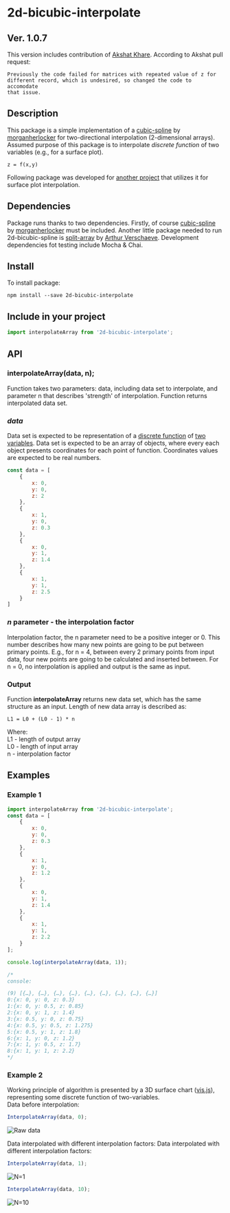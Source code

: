 # 2d-bicubic-interpolate

## Ver. 1.0.7

This version includes contribution of [Akshat Khare](https://github.com/akshat-khare). According to Akshat pull request: 

```
Previously the code failed for matrices with repeated value of z for
different record, which is undesired, so changed the code to accomodate
that issue.
```

## Description

This package is a simple implementation of a [cubic-spline](https://www.npmjs.com/package/cubic-spline) by [morganherlocker](https://www.npmjs.com/~morganherlocker) for two-directional interpolation (2-dimensional arrays).  
Assumed purpose of this package is to interpolate *discrete function* of two variables (e.g., for a surface plot).
```
z = f(x,y)
```

Following package was developed for [another project](https://github.com/jablpiotrek/Contact-stress) that utilizes it for surface plot interpolation.
## Dependencies

Package runs thanks to two dependencies. Firstly, of course  [cubic-spline](https://www.npmjs.com/package/cubic-spline) by [morganherlocker](https://www.npmjs.com/~morganherlocker) must be included. Another little package needed to run 2d-bicubic-spline is [split-array](https://www.npmjs.com/package/split-array) by [Arthur Verschaeve](https://www.npmjs.com/~arthurvr). Development dependencies fot testing include Mocha & Chai.

## Install

To install package:
```
npm install --save 2d-bicubic-interpolate
```

## Include in your project

```javascript
import interpolateArray from '2d-bicubic-interpolate';
```
## API
### interpolateArray(data, n);
Function takes two parameters: data, including data set to interpolate, and parameter n that describes 'strength' of interpolation.
Function returns interpolated data set.

### *data*
Data set is expected to be representation of a [discrete function](https://mathbitsnotebook.com/Algebra1/FunctionGraphs/FNGContinuousDiscrete.html) of [two variables](https://en.wikipedia.org/wiki/Function_of_several_real_variables). Data set is expected to be an array of objects, where every each object presents coordinates for each point of function. Coordinates values are expected to be real numbers. 

```javascript
const data = [
    {
        x: 0, 
        y: 0, 
        z: 2
    },
    {
        x: 1, 
        y: 0, 
        z: 0.3
    },
    {
        x: 0, 
        y: 1, 
        z: 1.4
    },
    {
        x: 1, 
        y: 1, 
        z: 2.5
    }
]
```

### *n* parameter -  the interpolation factor

Interpolation factor, the n parameter need to be a positive integer or 0. This number describes how many new points are going to be put between primary points. E.g., for n = 4, between every 2 primary points from input data, four new points are going to be calculated and inserted between. For n = 0, no interpolation is applied and output is the same as input.  

### Output

Function **interpolateArray** returns new data set, which has the same structure as an input. Length of new data array is described as:
```
L1 = L0 + (L0 - 1) * n
```
Where:  
L1 -  length of output array  
L0 - length of input array  
n - interpolation factor

## Examples
### Example 1
```javascript
import interpolateArray from '2d-bicubic-interpolate';
const data = [
    {
        x: 0,
        y: 0,
        z: 0.3
    },
    {
        x: 1,
        y: 0,
        z: 1.2
    },
    {
        x: 0,
        y: 1,
        z: 1.4
    },
    {
        x: 1,
        y: 1,
        z: 2.2
    }
];

console.log(interpolateArray(data, 1));

/*
console: 

(9) [{…}, {…}, {…}, {…}, {…}, {…}, {…}, {…}, {…}]
0:{x: 0, y: 0, z: 0.3}
1:{x: 0, y: 0.5, z: 0.85}
2:{x: 0, y: 1, z: 1.4}
3:{x: 0.5, y: 0, z: 0.75}
4:{x: 0.5, y: 0.5, z: 1.275}
5:{x: 0.5, y: 1, z: 1.8}
6:{x: 1, y: 0, z: 1.2}
7:{x: 1, y: 0.5, z: 1.7}
8:{x: 1, y: 1, z: 2.2}
*/

```
### Example 2

Working principle of algorithm is presented by a 3D surface chart ([vis.js](http://visjs.org/)), representing some discrete function of two-variables.  
Data before interpolation: 
```javascript
InterpolateArray(data, 0);    
```
![Raw data](http://res.cloudinary.com/jablpiotrek/image/upload/c_fit,h_200,w_300/v1514856379/2d-bicubic-interpolate/0.png)

Data interpolated with different interpolation factors: 
Data interpolated with different interpolation factors: 
```javascript
InterpolateArray(data, 1);  
```

![N=1](http://res.cloudinary.com/jablpiotrek/image/upload/c_fit,h_200,w_300/v1514856379/2d-bicubic-interpolate/1.png)

```javascript
InterpolateArray(data, 10);  
```
![N=10](http://res.cloudinary.com/jablpiotrek/image/upload/c_fit,h_200,w_300/v1514856384/2d-bicubic-interpolate/10.png)

